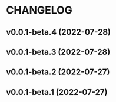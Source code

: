# CHANGELOG
<!--next-version-placeholder-->

## v0.0.1-beta.4 (2022-07-28)


## v0.0.1-beta.3 (2022-07-28)


## v0.0.1-beta.2 (2022-07-27)

## v0.0.1-beta.1 (2022-07-27)
